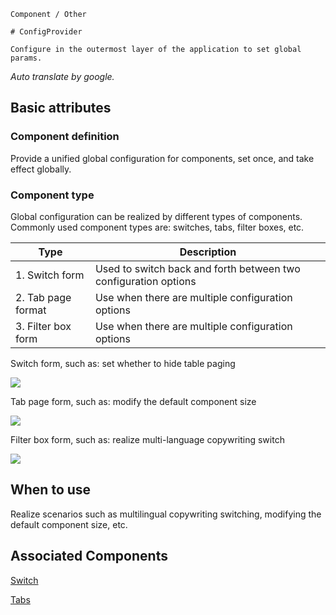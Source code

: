`````
Component / Other

# ConfigProvider

Configure in the outermost layer of the application to set global params.
`````

*Auto translate by google.*

## Basic attributes

### Component definition

Provide a unified global configuration for components, set once, and take effect globally.

### Component type

Global configuration can be realized by different types of components. Commonly used component types are: switches, tabs, filter boxes, etc.

| Type | Description |
| ------- | -------------- |
| 1. Switch form | Used to switch back and forth between two configuration options |
| 2. Tab page format | Use when there are multiple configuration options |
| 3. Filter box form | Use when there are multiple configuration options |

Switch form, such as: set whether to hide table paging

![](https://p1-arco.byteimg.com/tos-cn-i-uwbnlip3yd/c40e0cf7c9884150b54737d05ae9f31a~tplv-uwbnlip3yd-image.image)

Tab page form, such as: modify the default component size

![](https://p1-arco.byteimg.com/tos-cn-i-uwbnlip3yd/6b2965530a614006b324ca60e4b4ceb2~tplv-uwbnlip3yd-image.image)

Filter box form, such as: realize multi-language copywriting switch

![](https://p1-arco.byteimg.com/tos-cn-i-uwbnlip3yd/e2f08c06252748f09cf7b026ea020a6e~tplv-uwbnlip3yd-image.image)

## When to use

Realize scenarios such as multilingual copywriting switching, modifying the default component size, etc.

## Associated Components

[Switch](/react/components/switch)

[Tabs](/react/components/tabs)
